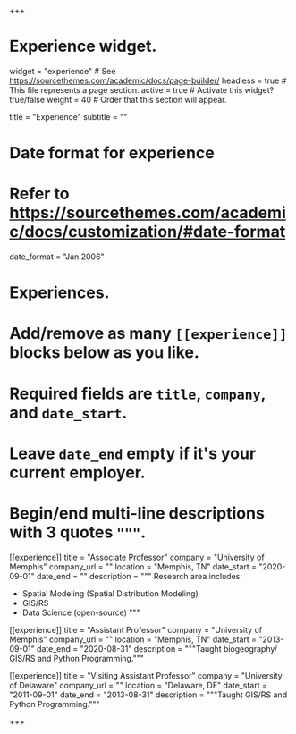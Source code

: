 +++
# Experience widget.
widget = "experience"  # See https://sourcethemes.com/academic/docs/page-builder/
headless = true  # This file represents a page section.
active = true  # Activate this widget? true/false
weight = 40  # Order that this section will appear.

title = "Experience"
subtitle = ""

# Date format for experience
#   Refer to https://sourcethemes.com/academic/docs/customization/#date-format
date_format = "Jan 2006"

# Experiences.
#   Add/remove as many `[[experience]]` blocks below as you like.
#   Required fields are `title`, `company`, and `date_start`.
#   Leave `date_end` empty if it's your current employer.
#   Begin/end multi-line descriptions with 3 quotes `"""`.
[[experience]]
  title = "Associate Professor"
  company = "University of Memphis"
  company_url = ""
  location = "Memphis, TN"
  date_start = "2020-09-01"
  date_end = ""
  description = """
  Research area includes:
  
  * Spatial Modeling (Spatial Distribution Modeling)
  * GIS/RS
  * Data Science (open-source)
  """

[[experience]]
  title = "Assistant Professor"
  company = "University of Memphis"
  company_url = ""
  location = "Memphis, TN"
  date_start = "2013-09-01"
  date_end = "2020-08-31"
  description = """Taught biogeography/ GIS/RS and Python Programming."""

[[experience]]
  title = "Visiting Assistant Professor"
  company = "University of Delaware"
  company_url = ""
  location = "Delaware, DE"
  date_start = "2011-09-01"
  date_end = "2013-08-31"
  description = """Taught GIS/RS and Python Programming."""

+++
